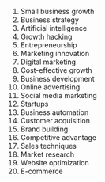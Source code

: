 1. Small business growth
2. Business strategy
3. Artificial intelligence
4. Growth hacking
5. Entrepreneurship
6. Marketing innovation
7. Digital marketing
8. Cost-effective growth
9. Business development
10. Online advertising
11. Social media marketing
12. Startups
13. Business automation
14. Customer acquisition
15. Brand building
16. Competitive advantage
17. Sales techniques
18. Market research
19. Website optimization
20. E-commerce
